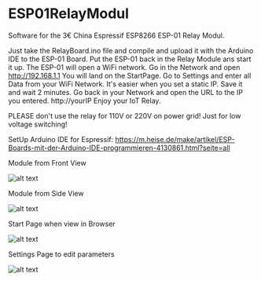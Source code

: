 # ESP01RelayModul
Software for the 3€ China Espressif ESP8266 ESP-01 Relay Modul.

Just take the RelayBoard.ino file and compile and upload it with the Arduino IDE to the ESP-01 Board.
Put the ESP-01 back in the Relay Module ans start it up.
The ESP-01 will open a WiFi network. Go in the Network and open http://192.168.1.1
You will land on the StartPage. Go to Settings and enter all Data from your WiFi Network.
It's easier when you set a static IP. Save it and wait 2 minutes.
Go back in your Network and open the URL to the IP you entered. http://yourIP
Enjoy your IoT Relay.

PLEASE don't use the relay for 110V or 220V on power grid! Just for low voltage switching!

SetUp Arduino IDE for Espressif: https://m.heise.de/make/artikel/ESP-Boards-mit-der-Arduino-IDE-programmieren-4130861.html?seite=all

Module from Front View

![alt text](https://raw.githubusercontent.com/sschori/ESP01RelayModul/master/modul1.jpg)

Module from Side View

![alt text](https://raw.githubusercontent.com/sschori/ESP01RelayModul/master/modul2.jpg)

Start Page when view in Browser

![alt text](https://raw.githubusercontent.com/sschori/ESP01RelayModul/master/relay.jpg)

Settings Page to edit parameters

![alt text](https://raw.githubusercontent.com/sschori/ESP01RelayModul/master/settings.jpg)

